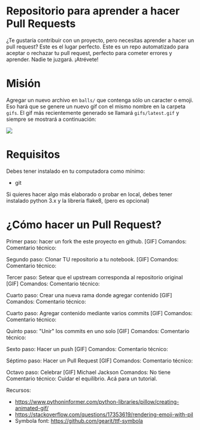 # Repositorio para aprender a hacer Pull Requests
¿Te gustaría contribuir con un proyecto, pero necesitas aprender a hacer un pull request?
Este es el lugar perfecto.
Este es un repo automatizado para aceptar o rechazar tu pull request, 
perfecto para cometer errores y aprender. Nadie te juzgará. ¡Atrévete!

# Misión
Agregar un nuevo archivo en `balls/` que contenga sólo un caracter o emoji.
Eso hará que se genere un nuevo gif con el mismo nombre en la carpeta `gifs`. 
El gif más recientemente generado se llamará `gifs/latest.gif` y siempre se mostrará a continuación:

<img src="gifs/latest.gif">

# Requisitos
Debes tener instalado en tu computadora como mínimo:
* git

Si quieres hacer algo más elaborado o probar en local, debes tener instalado python 3.x y la librería flake8, 
(pero es opcional)

# ¿Cómo hacer un Pull Request?

Primer paso: hacer un fork the este proyecto en github.
[GIF]
Comandos:
Comentario técnico:

Segundo paso: Clonar TU repositorio a tu notebook.
[GIF]
Comandos:
Comentario técnico:

Tercer paso: Setear que el upstream corresponda al repositorio original
[GIF]
Comandos:
Comentario técnico:

Cuarto paso: Crear una nueva rama donde agregar contenido
[GIF]
Comandos:
Comentario técnico:

Cuarto paso: Agregar contenido mediante varios commits
[GIF]
Comandos:
Comentario técnico:

Quinto paso: "Unir" los commits en uno solo 
[GIF]
Comandos:
Comentario técnico:

Sexto paso: Hacer un push 
[GIF]
Comandos:
Comentario técnico:

Séptimo paso: Hacer un Pull Request 
[GIF]
Comandos:
Comentario técnico:

Octavo paso: Celebrar 
[GIF] Michael Jackson
Comandos: No tiene
Comentario técnico: Cuidar el equilibrio. Acá para un tutorial.


Recursos:
* https://www.pythoninformer.com/python-libraries/pillow/creating-animated-gif/
* https://stackoverflow.com/questions/17353619/rendering-emoji-with-pil
* Symbola font: https://github.com/gearit/ttf-symbola
